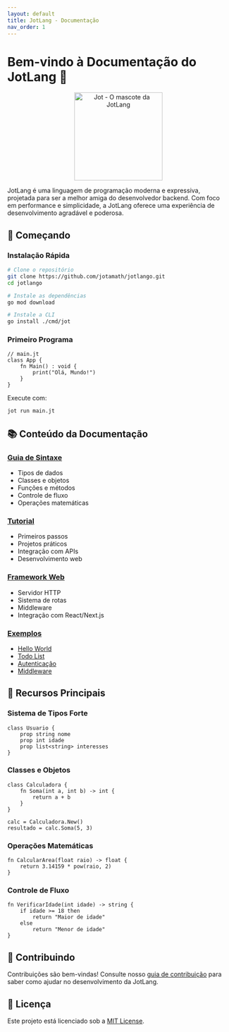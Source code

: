 ```yaml
---
layout: default
title: JotLang - Documentação
nav_order: 1
---
```


# Bem-vindo à Documentação do JotLang 🌱

<p align="center">
  <img src="assets/jot.png" alt="Jot - O mascote da JotLang" width="200"/>
</p>

JotLang é uma linguagem de programação moderna e expressiva, projetada para ser a melhor amiga do desenvolvedor backend. Com foco em performance e simplicidade, a JotLang oferece uma experiência de desenvolvimento agradável e poderosa.

## 🚀 Começando

### Instalação Rápida

```bash
# Clone o repositório
git clone https://github.com/jotamath/jotlango.git
cd jotlango

# Instale as dependências
go mod download

# Instale a CLI
go install ./cmd/jot
```

### Primeiro Programa

```jt
// main.jt
class App {
    fn Main() : void {
        print("Olá, Mundo!")
    }
}
```

Execute com:
```bash
jot run main.jt
```

## 📚 Conteúdo da Documentação

### [Guia de Sintaxe](sintaxe.md)
- Tipos de dados
- Classes e objetos
- Funções e métodos
- Controle de fluxo
- Operações matemáticas

### [Tutorial](tutorial.md)
- Primeiros passos
- Projetos práticos
- Integração com APIs
- Desenvolvimento web

### [Framework Web](framework.md)
- Servidor HTTP
- Sistema de rotas
- Middleware
- Integração com React/Next.js

### [Exemplos](exemplos/)
- [Hello World](exemplos/HelloWorld.jt)
- [Todo List](exemplos/TodoApi.jt)
- [Autenticação](exemplos/AuthApi.jt)
- [Middleware](exemplos/middleware/)

## 🎯 Recursos Principais

### Sistema de Tipos Forte
```jt
class Usuario {
    prop string nome
    prop int idade
    prop list<string> interesses
}
```

### Classes e Objetos
```jt
class Calculadora {
    fn Soma(int a, int b) -> int {
        return a + b
    }
}

calc = Calculadora.New()
resultado = calc.Soma(5, 3)
```

### Operações Matemáticas
```jt
fn CalcularArea(float raio) -> float {
    return 3.14159 * pow(raio, 2)
}
```

### Controle de Fluxo
```jt
fn VerificarIdade(int idade) -> string {
    if idade >= 18 then
        return "Maior de idade"
    else
        return "Menor de idade"
}
```

## 🤝 Contribuindo

Contribuições são bem-vindas! Consulte nosso [guia de contribuição](contribuicao.md) para saber como ajudar no desenvolvimento da JotLang.

## 📄 Licença

Este projeto está licenciado sob a [MIT License](license.md). 